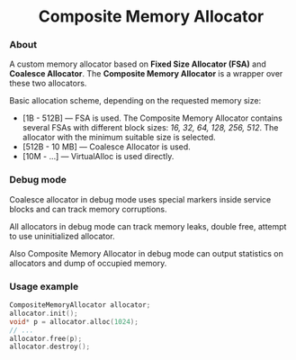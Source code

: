 <h1 align="center">Composite Memory Allocator</h1>

### About


A custom memory allocator based on **Fixed Size Allocator (FSA)** and **Coalesce Allocator**. The **Composite Memory Allocator** is a wrapper over these two allocators.

Basic allocation scheme, depending on the requested memory size:

 - [1B - 512B] — FSA is used. The Composite Memory Allocator contains several FSAs with different block sizes: *16, 32, 64, 128, 256, 512*. The allocator with the minimum suitable size is selected.
 - [512B - 10 MB] — Coalesce Allocator is used.
 - [10M - ...] — VirtualAlloc is used directly.

### Debug mode

Coalesce allocator in debug mode uses special markers inside service blocks and can track memory corruptions.

All allocators in debug mode can track memory leaks, double free, attempt to use uninitialized allocator.

Also Composite Memory Allocator in debug mode can output statistics on allocators and dump of occupied memory.

### Usage example

```cpp
CompositeMemoryAllocator allocator;  
allocator.init();  
void* p = allocator.alloc(1024);
// ...
allocator.free(p);    
allocator.destroy();
```
